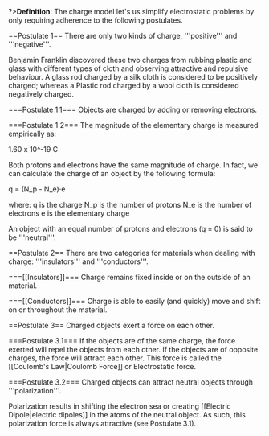 ?>**Definition**:
The charge model let's us simplify electrostatic problems by only requiring
adherence to the following postulates.

==Postulate 1==
There are only two kinds of charge, '''positive''' and '''negative'''.

Benjamin Franklin discovered these two charges from rubbing plastic and glass
with different types of cloth and observing attractive and repulsive behaviour.
A glass rod charged by a silk cloth is considered to be positively charged;
 whereas a Plastic rod charged by a wool cloth is considered negatively charged.

===Postulate 1.1===
Objects are charged by adding or removing electrons.

===Postulate 1.2===
The magnitude of the elementary charge is measured empirically as:

  1.60 x 10^-19 C

Both protons and electrons have the same magnitude of charge. In fact, we can
calculate the charge of an object by the following formula:

  q = (N_p - N_e)·e

  where:
    q   is the charge
    N_p is the number of protons
    N_e is the number of electrons
    e   is the elementary charge

An object with an equal number of protons and electrons (q = 0) is said to be
'''neutral'''.

==Postulate 2==
There are two categories for materials when dealing with charge: '''insulators'''
and '''conductors'''.

===[[Insulators]]===
Charge remains fixed inside or on the outside of an material.

===[[Conductors]]===
Charge is able to easily (and quickly) move and shift on or throughout the material.

==Postulate 3==
Charged objects exert a force on each other.

===Postulate 3.1===
If the objects are of the same charge, the force exerted will repel the objects
from each other. If the objects are of opposite charges, the force will attract
each other. This force is called the [[Coulomb's Law|Coulomb Force]] or Electrostatic
force.

===Postulate 3.2===
Charged objects can attract neutral objects through '''polarization'''.

Polarization results in shifting the electron sea or creating [[Electric Dipole|electric dipoles]]
in the atoms of the neutral object. As such, this polarization force is always
attractive (see Postulate 3.1).
